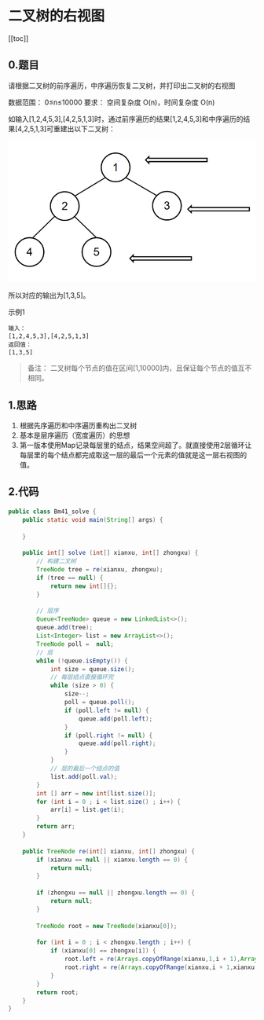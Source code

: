 # 二叉树的右视图
[[toc]]

## 0.题目
请根据二叉树的前序遍历，中序遍历恢复二叉树，并打印出二叉树的右视图

数据范围： 0≤n≤10000
要求： 空间复杂度 O(n)，时间复杂度 O(n)

如输入[1,2,4,5,3],[4,2,5,1,3]时，通过前序遍历的结果[1,2,4,5,3]和中序遍历的结果[4,2,5,1,3]可重建出以下二叉树：

![](../img/2022-03-23-23-46-13.png)

所以对应的输出为[1,3,5]。

示例1
```
输入：
[1,2,4,5,3],[4,2,5,1,3]
返回值：
[1,3,5]
```

> 备注：
> 二叉树每个节点的值在区间[1,10000]内，且保证每个节点的值互不相同。

## 1.思路
1. 根据先序遍历和中序遍历重构出二叉树
2. 基本是层序遍历（宽度遍历）的思想
3. 第一版本使用Map记录每层里的结点，结果空间超了。就直接使用2层循环让每层里的每个结点都完成取这一层的最后一个元素的值就是这一层右视图的值。

## 2.代码
```java
public class Bm41_solve {
    public static void main(String[] args) {

    }

    public int[] solve (int[] xianxu, int[] zhongxu) {
        // 构建二叉树
        TreeNode tree = re(xianxu, zhongxu);
        if (tree == null) {
            return new int[]{};
        }

        // 层序
        Queue<TreeNode> queue = new LinkedList<>();
        queue.add(tree);
        List<Integer> list = new ArrayList<>();
        TreeNode poll =  null;
        // 层
        while (!queue.isEmpty()) {
            int size = queue.size();
            // 每层结点直接循环完
            while (size > 0) {
                size--;
                poll = queue.poll();
                if (poll.left != null) {
                    queue.add(poll.left);
                }
                if (poll.right != null) {
                    queue.add(poll.right);
                }
            }
            // 层的最后一个结点的值
            list.add(poll.val);
        }
        int [] arr = new int[list.size()];
        for (int i = 0 ; i < list.size() ; i++) {
            arr[i] = list.get(i);
        }
        return arr;
    }

    public TreeNode re(int[] xianxu, int[] zhongxu) {
        if (xianxu == null || xianxu.length == 0) {
            return null;
        }

        if (zhongxu == null || zhongxu.length == 0) {
            return null;
        }

        TreeNode root = new TreeNode(xianxu[0]);

        for (int i = 0 ; i < zhongxu.length ; i++) {
            if (xianxu[0] == zhongxu[i]) {
                root.left = re(Arrays.copyOfRange(xianxu,1,i + 1),Arrays.copyOfRange(zhongxu,0,i));
                root.right = re(Arrays.copyOfRange(xianxu,i + 1,xianxu.length),Arrays.copyOfRange(zhongxu,i + 1,zhongxu.length));
            }
        }
        return root;
    }
}
```
